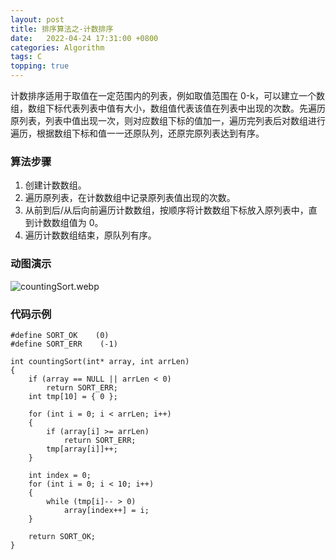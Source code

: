 ```yaml
---
layout: post
title: 排序算法之-计数排序 
date:   2022-04-24 17:31:00 +0800
categories: Algorithm
tags: C
topping: true
---
```


计数排序适用于取值在一定范围内的列表，例如取值范围在 0-k，可以建立一个数组，数组下标代表列表中值有大小，数组值代表该值在列表中出现的次数。先遍历原列表，列表中值出现一次，则对应数组下标的值加一，遍历完列表后对数组进行遍历，根据数组下标和值一一还原队列，还原完原列表达到有序。  

### 算法步骤

1. 创建计数数组。  
2. 遍历原列表，在计数数组中记录原列表值出现的次数。  
3. 从前到后/从后向前遍历计数数组，按顺序将计数数组下标放入原列表中，直到计数数组值为 0。  
4. 遍历计数数组结束，原队列有序。  

### 动图演示

![countingSort.webp]({{site.imgurl}}/styles/images/algorithm/countingSort.webp)  


### 代码示例

```
#define SORT_OK    (0)
#define SORT_ERR    (-1)

int countingSort(int* array, int arrLen)
{
    if (array == NULL || arrLen < 0)
        return SORT_ERR;
    int tmp[10] = { 0 };

    for (int i = 0; i < arrLen; i++)
    {
        if (array[i] >= arrLen)
            return SORT_ERR;
        tmp[array[i]]++;
    }

    int index = 0;
    for (int i = 0; i < 10; i++)
    {
        while (tmp[i]-- > 0)
            array[index++] = i;
    }

    return SORT_OK;
}

```
